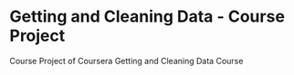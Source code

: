 # Getting and Cleaning Data - Course Project
Course Project of Coursera Getting and Cleaning Data Course
